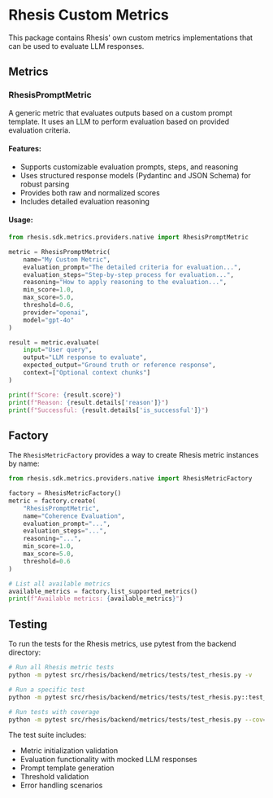 # Rhesis Custom Metrics

This package contains Rhesis' own custom metrics implementations that can be used to evaluate LLM responses.

## Metrics

### RhesisPromptMetric

A generic metric that evaluates outputs based on a custom prompt template. It uses an LLM to perform evaluation based on provided evaluation criteria.

#### Features:
- Supports customizable evaluation prompts, steps, and reasoning
- Uses structured response models (Pydantinc and JSON Schema) for robust parsing
- Provides both raw and normalized scores
- Includes detailed evaluation reasoning

#### Usage:

```python
from rhesis.sdk.metrics.providers.native import RhesisPromptMetric

metric = RhesisPromptMetric(
    name="My Custom Metric",
    evaluation_prompt="The detailed criteria for evaluation...",
    evaluation_steps="Step-by-step process for evaluation...",
    reasoning="How to apply reasoning to the evaluation...",
    min_score=1.0,
    max_score=5.0,
    threshold=0.6,
    provider="openai",
    model="gpt-4o"
)

result = metric.evaluate(
    input="User query",
    output="LLM response to evaluate",
    expected_output="Ground truth or reference response",
    context=["Optional context chunks"]
)

print(f"Score: {result.score}")
print(f"Reason: {result.details['reason']}")
print(f"Successful: {result.details['is_successful']}")
```

## Factory

The `RhesisMetricFactory` provides a way to create Rhesis metric instances by name:

```python
from rhesis.sdk.metrics.providers.native import RhesisMetricFactory

factory = RhesisMetricFactory()
metric = factory.create(
    "RhesisPromptMetric",
    name="Coherence Evaluation",
    evaluation_prompt="...",
    evaluation_steps="...",
    reasoning="...",
    min_score=1.0,
    max_score=5.0,
    threshold=0.6
)

# List all available metrics
available_metrics = factory.list_supported_metrics()
print(f"Available metrics: {available_metrics}")
```

## Testing

To run the tests for the Rhesis metrics, use pytest from the backend directory:

```bash
# Run all Rhesis metric tests
python -m pytest src/rhesis/backend/metrics/tests/test_rhesis.py -v

# Run a specific test
python -m pytest src/rhesis/backend/metrics/tests/test_rhesis.py::test_rhesis_prompt_metric_init -v

# Run tests with coverage
python -m pytest src/rhesis/backend/metrics/tests/test_rhesis.py --cov=rhesis.sdk.metrics.providers.native
```

The test suite includes:
- Metric initialization validation
- Evaluation functionality with mocked LLM responses
- Prompt template generation
- Threshold validation
- Error handling scenarios
